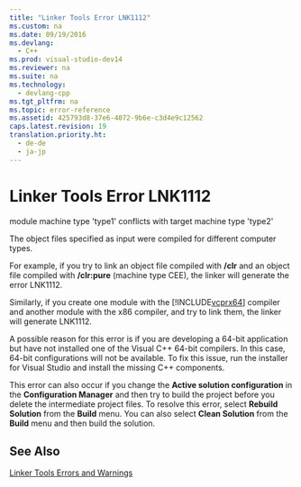 ```yaml
---
title: "Linker Tools Error LNK1112"
ms.custom: na
ms.date: 09/19/2016
ms.devlang: 
  - C++
ms.prod: visual-studio-dev14
ms.reviewer: na
ms.suite: na
ms.technology: 
  - devlang-cpp
ms.tgt_pltfrm: na
ms.topic: error-reference
ms.assetid: 425793d8-37e6-4072-9b6e-c3d4e9c12562
caps.latest.revision: 19
translation.priority.ht: 
  - de-de
  - ja-jp
---
```

# Linker Tools Error LNK1112
module machine type 'type1' conflicts with target machine type 'type2'  
  
 The object files specified as input were compiled for different computer types.  
  
 For example, if you try to link an object file compiled with **/clr** and an object file compiled with **/clr:pure** (machine type CEE), the linker will generate the error LNK1112.  
  
 Similarly, if you create one module with the [!INCLUDE[vcprx64](../vs140/includes/vcprx64_md.md)] compiler and another module with the x86 compiler, and try to link them, the linker will generate LNK1112.  
  
 A possible reason for this error is if you are developing a 64-bit application but have not installed one of the Visual C++ 64-bit compilers. In this case, 64-bit configurations will not be available. To fix this issue, run the installer for Visual Studio and install the missing C++ components.  
  
 This error can also occur if you change the **Active solution configuration** in the **Configuration Manager** and then try to build the project before you delete the intermediate project files. To resolve this error, select **Rebuild Solution** from the **Build** menu. You can also select **Clean Solution** from the **Build** menu and then build the solution.  
  
## See Also  
 [Linker Tools Errors and Warnings](../vs140/Linker-Tools-Errors-and-Warnings.md)